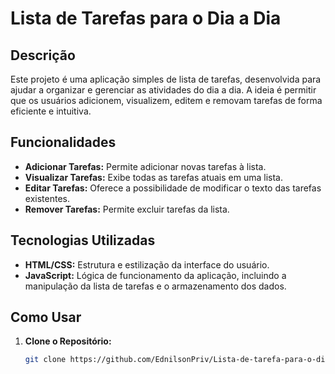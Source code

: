 # Lista de Tarefas para o Dia a Dia

## Descrição

Este projeto é uma aplicação simples de lista de tarefas, desenvolvida para ajudar a organizar e gerenciar as atividades do dia a dia. A ideia é permitir que os usuários adicionem, visualizem, editem e removam tarefas de forma eficiente e intuitiva.

## Funcionalidades

- **Adicionar Tarefas:** Permite adicionar novas tarefas à lista.
- **Visualizar Tarefas:** Exibe todas as tarefas atuais em uma lista.
- **Editar Tarefas:** Oferece a possibilidade de modificar o texto das tarefas existentes.
- **Remover Tarefas:** Permite excluir tarefas da lista.

## Tecnologias Utilizadas

- **HTML/CSS:** Estrutura e estilização da interface do usuário.
- **JavaScript:** Lógica de funcionamento da aplicação, incluindo a manipulação da lista de tarefas e o armazenamento dos dados.

## Como Usar

1. **Clone o Repositório:**

   ```bash
   git clone https://github.com/EdnilsonPriv/Lista-de-tarefa-para-o-dia-a-dia.git
